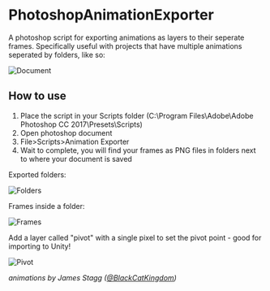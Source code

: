 # PhotoshopAnimationExporter
A photoshop script for exporting animations as layers to their seperate frames. Specifically useful with projects that have multiple animations seperated by folders, like so:

![Document](https://i.imgur.com/941mnz7.png)

## How to use
1. Place the script in your Scripts folder (C:\Program Files\Adobe\Adobe Photoshop CC 2017\Presets\Scripts)
2. Open photoshop document
3. File>Scripts>Animation Exporter
4. Wait to complete, you will find your frames as PNG files in folders next to where your document is saved

Exported folders:

![Folders](https://i.imgur.com/rwcI0Cg.png)

Frames inside a folder:

![Frames](https://i.imgur.com/1D3Yjb8.png)

Add a layer called "pivot" with a single pixel to set the pivot point - good for importing to Unity!

![Pivot](https://i.imgur.com/m0KZwbT.png)

*animations by James Stagg ([@BlackCatKingdom](https://twitter.com/BlackCatKingdom))*
